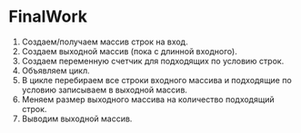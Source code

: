 # FinalWork

1. Создаем/получаем массив строк на вход.
2. Создаем выходной массив (пока с длинной входного).
3. Создаем переменную счетчик для подходящих по условию строк.
4. Объявляем цикл.
5. В цикле перебираем все строки входного массива и подходящие по условию записываем в выходной массив.
6. Меняем размер выходного массива на количество подходящий строк.
7. Выводим выходной массив.
